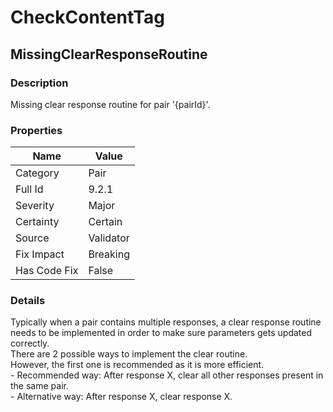﻿---  
uid: Validator_9_2_1  
---

# CheckContentTag

## MissingClearResponseRoutine

### Description

Missing clear response routine for pair '{pairId}'.

### Properties

| Name         | Value     |
| ------------ | --------- |
| Category     | Pair      |
| Full Id      | 9.2.1     |
| Severity     | Major     |
| Certainty    | Certain   |
| Source       | Validator |
| Fix Impact   | Breaking  |
| Has Code Fix | False     |

### Details

Typically when a pair contains multiple responses, a clear response routine needs to be implemented in order to make sure parameters gets updated correctly.  
There are 2 possible ways to implement the clear routine.  
However, the first one is recommended as it is more efficient.  
    \- Recommended way: After response X, clear all other responses present in the same pair.  
    \- Alternative way: After response X, clear response X.
